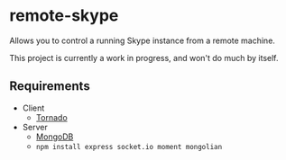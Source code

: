 remote-skype
==========

Allows you to control a running Skype instance from a remote machine.

This project is currently a work in progress, and won't do much by itself.


Requirements
------------

- Client
	- [Tornado]
- Server
	- [MongoDB]
	- `npm install express socket.io moment mongolian`

[Tornado]: http://www.tornadoweb.org/
[MongoDB]: http://www.mongodb.org/

